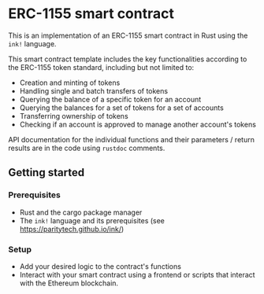 # ERC-1155 smart contract

This is an implementation of an ERC-1155 smart contract in Rust using the `ink!` language.

This smart contract template includes the key functionalities according to the ERC-1155 token standard, including but not limited to:

- Creation and minting of tokens
- Handling single and batch transfers of tokens
- Querying the balance of a specific token for an account
- Querying the balances for a set of tokens for a set of accounts
- Transferring ownership of tokens
- Checking if an account is approved to manage another account's tokens

API documentation for the individual functions and their parameters / return results are in the code using `rustdoc` comments.

## Getting started

### Prerequisites

- Rust and the cargo package manager
- The `ink!` language and its prerequisites (see https://paritytech.github.io/ink/)

### Setup

- Add your desired logic to the contract's functions
- Interact with your smart contract using a frontend or scripts that interact with the Ethereum blockchain.